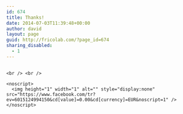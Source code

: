```yaml
---
id: 674
title: Thanks!
date: 2014-07-03T11:39:48+00:00
author: david
layout: page
guid: http://fricolab.com/?page_id=674
sharing_disabled:
  - 1
---
```


<!-- Google Code for Formulario Web Conversion Page -->

<noscript>
  
  <div style="display:inline;">
    <img height="1" width="1" style="border-style:none;" alt="" src="//www.googleadservices.com/pagead/conversion/977392342/?label=QqwPCIr-vAoQ1qWH0gM&guid=ON&script=0" />
  </div>
  
  <p>
    </noscript>
  </p>
  
  <p>
    <!-- Facebook Conversion Code for Formulario web -->
    
    <br /> <br /> 
    
    <noscript>
      <img height="1" width="1" alt="" style="display:none" src="https://www.facebook.com/tr?ev=6015124994150&cd[value]=0.00&cd[currency]=EUR&noscript=1" />
    </noscript>
  </p>
